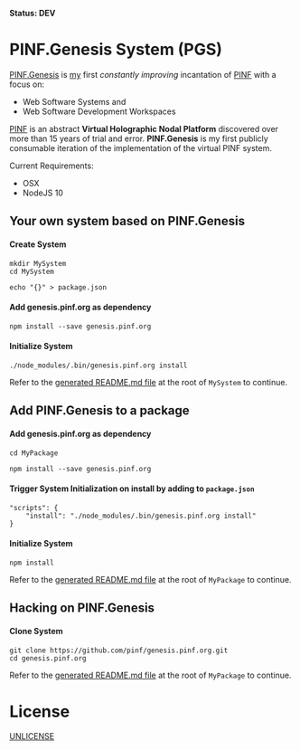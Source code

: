 **Status: DEV**

PINF.Genesis System (PGS)
=========================

[PINF.Genesis](http://genesis.pinf.org) is [my](http://christophdorn.com) first *constantly improving* incantation of [PINF](http://pinf.org) with a focus on:

  * Web Software Systems and
  * Web Software Development Workspaces

[PINF](http://pinf.org) is an abstract **Virtual Holographic Nodal Platform** discovered over more than 15 years of trial and error. **PINF.Genesis** is my first publicly consumable iteration of the implementation of the virtual PINF system.

Current Requirements:

  * OSX
  * NodeJS 10


Your own system based on PINF.Genesis
-------------------------------------

#### Create System

	mkdir MySystem
	cd MySystem

	echo "{}" > package.json

#### Add genesis.pinf.org as dependency

	npm install --save genesis.pinf.org

#### Initialize System

	./node_modules/.bin/genesis.pinf.org install

Refer to the [generated README.md file](https://github.com/pinf/genesis.pinf.org/blob/master/.pgs/vortex/README.md) at the root of `MySystem` to continue.


Add PINF.Genesis to a package
-----------------------------

#### Add genesis.pinf.org as dependency

	cd MyPackage

	npm install --save genesis.pinf.org

#### Trigger System Initialization on install by adding to `package.json`

	"scripts": {
		"install": "./node_modules/.bin/genesis.pinf.org install"
	}

#### Initialize System

	npm install

Refer to the [generated README.md file](https://github.com/pinf/genesis.pinf.org/blob/master/.pgs/vortex/README.md) at the root of `MyPackage` to continue.


Hacking on PINF.Genesis
-----------------------

#### Clone System

	git clone https://github.com/pinf/genesis.pinf.org.git
	cd genesis.pinf.org

Refer to the [generated README.md file](https://github.com/pinf/genesis.pinf.org/blob/master/.pgs/vortex/README.md) at the root of `MyPackage` to continue.


License
=======

[UNLICENSE](http://unlicense.org/)

